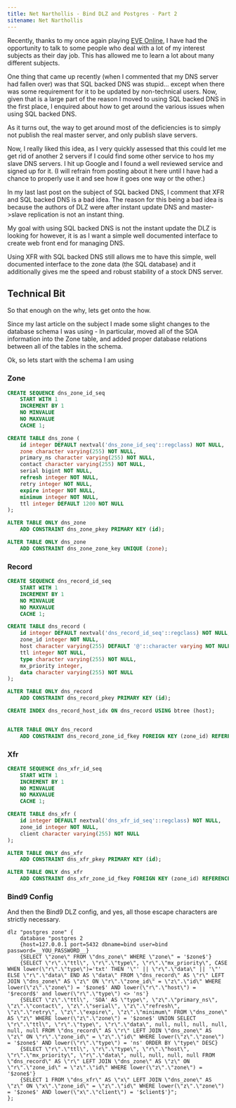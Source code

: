 ```yaml
---
title: Net Narthollis - Bind DLZ and Postgres - Part 2
sitename: Net Narthollis
---
```

Recently, thanks to my once again playing [EVE Online][eve], I have had the opportunity to talk to some people who deal with a lot of my interest subjects as their day job. This has allowed me to learn a lot about many different subjects.

One thing that came up recently (when I commented that my DNS server had fallen over) was that SQL backed DNS was stupid... except when there was some requirement for it to be updated by non-technical users. Now, given that is a large part of the reason I moved to using SQL backed DNS in the first place, I enquired about how to get around the various issues when using SQL backed DNS.

As it turns out, the way to get around most of the deficiencies is to simply not publish the real master server, and only publish slave servers.

Now, I really liked this idea, as I very quickly assessed that this could let me get rid of another 2 servers if I could find some other service to hos my slave DNS servers.
I hit up Google and I found a well reviewed service and signed up for it. (I will refrain from posting about it here until I have had a chance to properly use it and see how it goes one way or the other.)

In my last last post on the subject of SQL backed DNS, I comment that XFR and SQL backed DNS is a bad idea. The reason for this being a bad idea is because the authors of DLZ were after instant update DNS and master-&gt;slave replication is not an instant thing.

My goal with using SQL backed DNS is not the instant update the DLZ is looking for however, it is as I want a simple well documented interface to create web front end for managing DNS.

Using XFR with SQL backed DNS still allows me to have this simple, well documented interface to the zone data (the SQL database) and it additionally gives me the speed and robust stability of a stock DNS server.

## Technical Bit ##

So that enough on the why, lets get onto the how.

Since my last article on the subject I made some slight changes to the database schema I was using - In particular, moved all of the SOA information into the Zone table, and added proper database relations between all of the tables in the schema.

Ok, so lets start with the schema I am using

### Zone ###
~~~~.sql
CREATE SEQUENCE dns_zone_id_seq
    START WITH 1
    INCREMENT BY 1
    NO MINVALUE
    NO MAXVALUE
    CACHE 1;

CREATE TABLE dns_zone (
    id integer DEFAULT nextval('dns_zone_id_seq'::regclass) NOT NULL,
    zone character varying(255) NOT NULL,
    primary_ns character varying(255) NOT NULL,
    contact character varying(255) NOT NULL,
    serial bigint NOT NULL,
    refresh integer NOT NULL,
    retry integer NOT NULL,
    expire integer NOT NULL,
    minimum integer NOT NULL,
    ttl integer DEFAULT 1200 NOT NULL
);

ALTER TABLE ONLY dns_zone
    ADD CONSTRAINT dns_zone_pkey PRIMARY KEY (id);

ALTER TABLE ONLY dns_zone
    ADD CONSTRAINT dns_zone_zone_key UNIQUE (zone);
~~~~

### Record ###
~~~~.sql
CREATE SEQUENCE dns_record_id_seq
    START WITH 1
    INCREMENT BY 1
    NO MINVALUE
    NO MAXVALUE
    CACHE 1;

CREATE TABLE dns_record (
    id integer DEFAULT nextval('dns_record_id_seq'::regclass) NOT NULL,
    zone_id integer NOT NULL,
    host character varying(255) DEFAULT '@'::character varying NOT NULL,
    ttl integer NOT NULL,
    type character varying(255) NOT NULL,
    mx_priority integer,
    data character varying(255) NOT NULL
);

ALTER TABLE ONLY dns_record
    ADD CONSTRAINT dns_record_pkey PRIMARY KEY (id);

CREATE INDEX dns_record_host_idx ON dns_record USING btree (host);


ALTER TABLE ONLY dns_record
    ADD CONSTRAINT dns_record_zone_id_fkey FOREIGN KEY (zone_id) REFERENCES dns_zone(id) ON UPDATE CASCADE ON DELETE CASCADE;
~~~~

### Xfr ###
~~~~.sql
CREATE SEQUENCE dns_xfr_id_seq
    START WITH 1
    INCREMENT BY 1
    NO MINVALUE
    NO MAXVALUE
    CACHE 1;

CREATE TABLE dns_xfr (
    id integer DEFAULT nextval('dns_xfr_id_seq'::regclass) NOT NULL,
    zone_id integer NOT NULL,
    client character varying(255) NOT NULL
);

ALTER TABLE ONLY dns_xfr
    ADD CONSTRAINT dns_xfr_pkey PRIMARY KEY (id);

ALTER TABLE ONLY dns_xfr
    ADD CONSTRAINT dns_xfr_zone_id_fkey FOREIGN KEY (zone_id) REFERENCES dns_zone(id) ON UPDATE CASCADE ON DELETE CASCADE;
~~~~

### Bind9 Config ###
And then the Bind9 DLZ config, and yes, all those escape characters are strictly necessary.

~~~~.plain
dlz "postgres zone" {
    database "postgres 2
    {host=127.0.0.1 port=5432 dbname=bind user=bind password=__YOU_PASSWORD__}
    {SELECT \"zone\" FROM \"dns_zone\" WHERE \"zone\" = '$zone$'}
    {SELECT \"r\".\"ttl\", \"r\".\"type\", \"r\".\"mx_priority\", CASE WHEN lower(\"r\".\"type\")='txt' THEN '\"' || \"r\".\"data\" || '\"' ELSE \"r\".\"data\" END AS \"data\" FROM \"dns_record\" AS \"r\" LEFT JOIN \"dns_zone\" AS \"z\" ON \"r\".\"zone_id\" = \"z\".\"id\" WHERE lower(\"z\".\"zone\") = '$zone$' AND lower(\"r\".\"host\") = '$record$' and lower(\"r\".\"type\") <> 'ns'}
    {SELECT \"z\".\"ttl\", 'SOA' AS \"type\", \"z\".\"primary_ns\", \"z\".\"contact\", \"z\".\"serial\", \"z\".\"refresh\", \"z\".\"retry\", \"z\".\"expire\", \"z\".\"minimum\" FROM \"dns_zone\" AS \"z\" WHERE lower(\"z\".\"zone\") = '$zone$' UNION SELECT \"r\".\"ttl\", \"r\".\"type\", \"r\".\"data\", null, null, null, null, null, null FROM \"dns_record\" AS \"r\" LEFT JOIN \"dns_zone\" AS \"z\" ON \"r\".\"zone_id\" = \"z\".\"id\" WHERE lower(\"z\".\"zone\") = '$zone$' AND lower(\"r\".\"type\") = 'ns' ORDER BY \"type\" DESC}
    {SELECT \"r\".\"ttl\", \"r\".\"type\", \"r\".\"host\", \"r\".\"mx_priority\", \"r\".\"data\", null, null, null, null FROM \"dns_record\" AS \"r\" LEFT JOIN \"dns_zone\" AS \"z\" ON \"r\".\"zone_id\" = \"z\".\"id\" WHERE lower(\"z\".\"zone\") = '$zone$'}
    {SELECT 1 FROM \"dns_xfr\" AS \"x\" LEFT JOIN \"dns_zone\" AS \"z\" ON \"x\".\"zone_id\" = \"z\".\"id\" WHERE lower(\"z\".\"zone\") = '$zone$' AND lower(\"x\".\"client\") = '$client$'}";
};
~~~~

[eve]: http://www.eveonline.com/ "EVE  Online"